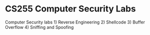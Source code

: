 # CS255 Computer Security Labs
 Computer Security labs 1) Reverse Engineering 2) Shellcode 3) Buffer Overflow 4) Sniffing and Spoofing
